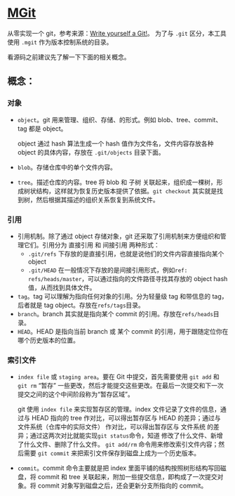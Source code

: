 
# [MGit](https://github.com/ignorantshr/mgit)
从零实现一个 git，参考来源：[Write yourself a Git!](https://wyag.thb.lt/)。
为了与 `.git` 区分，本工具使用 `.mgit` 作为版本控制系统的目录。

看源码之前建议先了解一下下面的相关概念。

## 概念：

### 对象
- `object`。git 用来管理、组织、存储、的形式。例如 blob、tree、commit、tag 都是 object。

    object 通过 hash 算法生成一个 hash 值作为文件名，文件内容存放各种 object 的具体内容，存放在 `.git/objects` 目录下面。

- `blob`。存储仓库中的单个文件内容。
- `tree`。描述仓库的内容。tree 将 blob 和 子树 关联起来，组织成一棵树，形成树状结构，这样就为恢复历史版本提供了依据。`git checkout` 其实就是找到树，然后根据其描述的组织关系恢复到系统文件。

### 引用
- 引用机制。除了通过 object 存储对象，git 还采取了引用机制来方便组织和管理它们。引用分为 直接引用 和 间接引用 两种形式：
    - `.git/refs` 下存放的是直接引用，也就是说他们的文件内容直接指向某个 object
    - `.git/HEAD` 在一般情况下存放的是间接引用形式，例如`ref: refs/heads/master`，可以通过指向的文件路径寻找其存放的 object hash 值，从而找到具体文件。
- `tag`。tag 可以理解为指向任何对象的引用。分为轻量级 tag 和带信息的 tag，后者就是 tag object。存放在`refs/tags`目录。
- `branch`。branch 其实就是指向某个 commit 的引用。存放在`refs/heads`目录。
- `HEAD`。HEAD 是指向当前 branch 或 某个 commit 的引用，用于跟随定位你在哪个历史版本的位置。

### 索引文件

- `index file` 或 `staging area`。要在 Git 中提交，首先需要使用 `git add` 和 `git rm` “暂存” 一些更改，然后才能提交这些更改。在最后一次提交和下一次提交之间的这个中间阶段称为“暂存区域”。

    git 使用 `index file` 来实现暂存区的管理。index 文件记录了文件的信息，通过与 HEAD 指向的 tree 作对比，可以得出暂存区与 HEAD 的差异；通过与 文件系统（仓库中的实际文件） 作对比，可以得出暂存区与 文件系统 的差异；通过这两次对比就能实现`git status`命令，知道 修改了什么文件、新增了什么文件、删除了什么文件。
    `git add/rm` 命令用来修改索引文件内容；然后需要 `git commit` 来把索引文件保存到磁盘上成为一个历史版本。
- `commit`。commit 命令主要就是把 index 里面平铺的结构按照树形结构写回磁盘，将 commit 和 tree 关联起来，附加一些提交信息，即构成了一次提交对象。将 commit 对象写到磁盘之后，还会更新分支所指向的 commit。